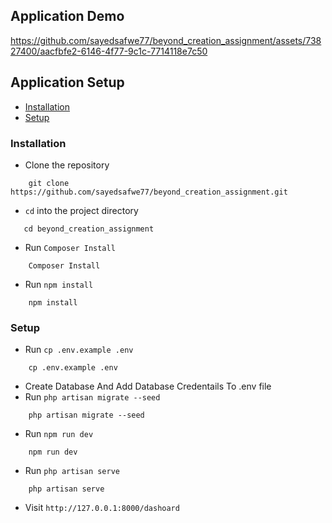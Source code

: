 ## Application Demo

https://github.com/sayedsafwe77/beyond_creation_assignment/assets/73827400/aacfbfe2-6146-4f77-9c1c-7714118e7c50

## Application Setup

-   [Installation](#installation)
-   [Setup](#setup)

<a name="installation"></a>

### Installation

-   Clone the repository

```
    git clone https://github.com/sayedsafwe77/beyond_creation_assignment.git
```

-   `cd` into the project directory

```
   cd beyond_creation_assignment
```

-   Run `Composer Install`

```
    Composer Install
```

-   Run `npm install`

```
    npm install
```

<a name="setup"></a>

### Setup

-   Run `cp .env.example .env`

```
    cp .env.example .env
```

-   Create Database And Add Database Credentails To .env file
-   Run `php artisan migrate --seed`

```
    php artisan migrate --seed
```

-   Run `npm run dev`

```
    npm run dev
```

-   Run `php artisan serve`

```
    php artisan serve
```

-   Visit `http://127.0.0.1:8000/dashoard`
